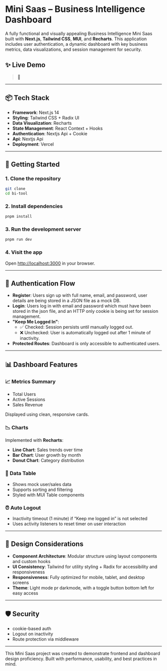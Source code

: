 # Mini Saas – Business Intelligence Dashboard

A fully functional and visually appealing Business Intelligence Mini Saas built with **Next.js**, **Tailwind CSS**, **MUI**, and **Recharts**.
This application includes user authentication, a dynamic dashboard with key business metrics, data visualizations, and session management for security.

## ✨ Live Demo

> 🔗

---

## 📦 Tech Stack

- **Framework**: Next.js 14
- **Styling**: Tailwind CSS + Radix UI
- **Data Visualization**: Recharts
- **State Management**: React Context + Hooks
- **Authentication**: Nextjs Api + Cookie
- **Api**: Nextjs Api
- **Deployment**: Vercel

---

## 🚀 Getting Started

### 1. **Clone the repository**

```bash
git clone
cd bi-tool
```

### 2. **Install dependencies**

```bash
pnpm install
```

### 3. **Run the development server**

```bash
pnpm run dev
```

### 4. **Visit the app**

Open [http://localhost:3000](http://localhost:3000) in your browser.

---

## 🔐 Authentication Flow

- **Register**: Users sign up with full name, email, and password, user details are being stored in a JSON file as a mock DB.
- **Login**: Users log in with email and password which must have been stored in the json file, and an HTTP only cookie is being set for session management.
- **"Keep Me Logged In"**:
  - ✅ Checked: Session persists until manually logged out.
  - ❌ Unchecked: User is automatically logged out after 1 minute of inactivity.
- **Protected Routes**: Dashboard is only accessible to authenticated users.

---

## 📊 Dashboard Features

### 📈 **Metrics Summary**

- Total Users
- Active Sessions
- Sales Revenue

Displayed using clean, responsive cards.

### 📉 **Charts**

Implemented with **Recharts**:

- **Line Chart**: Sales trends over time
- **Bar Chart**: User growth by month
- **Donut Chart**: Category distribution

### 🧾 **Data Table**

- Shows mock user/sales data
- Supports sorting and filtering
- Styled with MUI Table components

### ⏰ **Auto Logout**

- Inactivity timeout (1 minute) if “Keep me logged in” is not selected
- Uses activity listeners to reset timer on user interaction

---

## 🎨 Design Considerations

- **Component Architecture**: Modular structure using layout components and custom hooks
- **UI Consistency**: Tailwind for utility styling + Radix for accessibility and responsiveness
- **Responsiveness**: Fully optimized for mobile, tablet, and desktop screens
- **Theme**: Light mode pr darkmode, with a toggle button bottom left for easy access

---

## 🛡️ Security

- cookie-based auth
- Logout on inactivity
- Route protection via middleware

---

This Mini Saas project was created to demonstrate frontend and dashboard design proficiency. Built with performance, usability, and best practices in mind.
